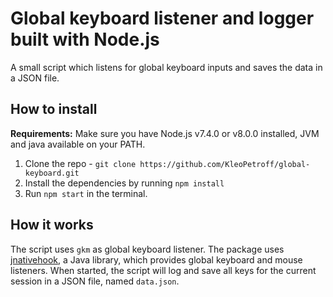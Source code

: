 # Global keyboard listener and logger built with Node.js

A small script which listens for global keyboard inputs and saves the data in a JSON file.

## How to install

**Requirements:** Make sure you have Node.js v7.4.0 or v8.0.0 installed, JVM and java available on your PATH.

1. Clone the repo - `git clone https://github.com/KleoPetroff/global-keyboard.git`
2. Install the dependencies by running `npm install`
3. Run `npm start` in the terminal.

## How it works

The script uses `gkm` as global keyboard listener. The package uses [jnativehook](https://github.com/kwhat/jnativehook), a Java library, which provides global keyboard and mouse listeners.
When started, the script will log and save all keys for the current session in a JSON file, named `data.json`.